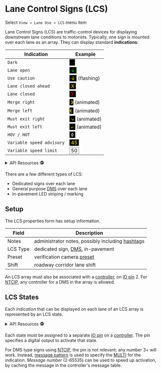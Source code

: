 # Lane Control Signs (LCS)

Select `View ➔ Lane Use ➔ LCS` menu item

Lane Control Signs (LCS) are traffic-control devices for displaying downstream
lane conditions to motorists.  Typically, one sign is mounted over each lane
as an array.  They can display standard **indications**:

| Indication                | Example
|---------------------------|--------------
| `Dark`                    | <span style="background:black;border:0.1rem solid gray">    </span>
| `Lane open`               | <span style="background:black;color:#0f0;border:0.1rem solid gray"> ↓ </span>
| `Use caution`             | <span style="background:black;color:#ff0;border:0.1rem solid gray"> ↓ </span> (flashing)
| `Lane closed ahead`       | <span style="background:black;color:#ff0;border:0.1rem solid gray"> X </span>
| `Lane closed`             | <span style="background:black;color:#f00;border:0.1rem solid gray"> X </span>
| `Merge right`             | <span style="background:black;color:#ff0;border:0.1rem solid gray"> 》</span> (animated)
| `Merge left`              | <span style="background:black;color:#ff0;border:0.1rem solid gray">《 </span> (animated)
| `Must exit right`         | <span style="background:black;color:#ff0;border:0.1rem solid gray"> ⤷ </span> (animated)
| `Must exit left`          | <span style="background:black;color:#ff0;border:0.1rem solid gray"> ⤶ </span> (animated)
| `HOV / HOT`               | <span style="background:black;color:#fff;border:0.1rem solid gray"> ◊ </span>
| `Variable speed advisory` | <span style="background:black;color:#ff0;border:0.1rem solid gray"> 45 </span>
| `Variable speed limit`    | <span style="background:white;color:black;border:0.1rem solid gray"> 50 </span>

<details>
<summary>API Resources 🕵️ </summary>

* `iris/lcs_indication` (lookup table)
* `iris/lcs_type` (lookup table)
* `iris/api/lcs` (primary)
* `iris/api/lcs/{name}`

| Access       | Primary                | Secondary              |
|--------------|------------------------|------------------------|
| 👁️  View      | name, location, status | geo\_loc               |
| 👉 Operate   | lock                   |                        |
| 💡 Manage    | notes                  | shift                  |
| 🔧 Configure | controller             | pin, lcs\_type, preset |

</details>

There are a few different types of LCS:

- Dedicated signs over each lane
- General purpose [DMS] over each lane
- In-pavement LED striping / marking

## Setup

The LCS properties form has setup information.

Field    | Description
---------|---------------------------------------------------
Notes    | administrator notes, possibly including [hashtag]s
LCS Type | dedicated sign, [DMS], in-pavement
Preset   | verification camera [preset]
Shift    | roadway corridor lane shift

An LCS array must also be associated with a [controller], on [IO pin] 2.  For
[NTCIP], any controller for a DMS in the array is allowed.

## LCS States

Each _indication_ that can be displayed on each lane of an LCS array is
represented by an LCS state.

<details>
<summary>API Resources 🕵️ </summary>

* `iris/api/lcs_state` (primary)
* `iris/api/lcs_state/{name}`

| Access       | Primary          | Secondary              |
|--------------|------------------|------------------------|
| 👁️  View      | name, lcs        |                        |
| 💡 Manage    | lane, indication | msg\_pattern, msg\_num |
| 🔧 Configure | controller       | pin                    |

</details>

Each state must be assigned to a separate [IO pin] on a [controller].  The
pin specifies a digital output to activate that state.

For DMS type signs using [NTCIP], the pin is not relevant; any number 3+ will
work.  Instead, [message pattern] is used to specify the [MULTI] for the
indication.  _Message number_ (2-65535) can be used to speed up activation,
by caching the message in the controller's message table.


[controller]: controllers.html
[DMS]: dms.html
[hashtag]: hashtags.html
[IO pin]: controllers.html#io-pins
[message pattern]: message_patterns.html
[MULTI]: multi.html
[NTCIP]: protocols.html#ntcip
[preset]: cameras.html#presets
